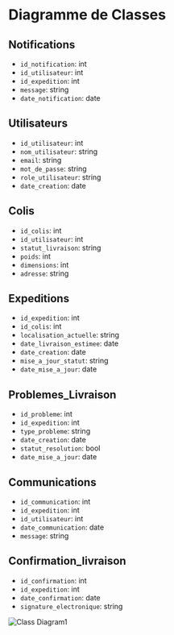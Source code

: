 # Diagramme de Classes #

## Notifications ##
- `id_notification`: int
- `id_utilisateur`: int
- `id_expedition`: int
- `message`: string
- `date_notification`: date

## Utilisateurs ##
- `id_utilisateur`: int
- `nom_utilisateur`: string
- `email`: string
- `mot_de_passe`: string
- `role_utilisateur`: string
- `date_creation`: date

## Colis ##
- `id_colis`: int
- `id_utilisateur`: int
- `statut_livraison`: string
- `poids`: int
- `dimensions`: int
- `adresse`: string

## Expeditions ##
- `id_expedition`: int
- `id_colis`: int
- `localisation_actuelle`: string
- `date_livraison_estimee`: date
- `date_creation`: date
- `mise_a_jour_statut`: string
- `date_mise_a_jour`: date

## Problemes_Livraison ##
- `id_probleme`: int
- `id_expedition`: int
- `type_probleme`: string
- `date_creation`: date
- `statut_resolution`: bool
- `date_mise_a_jour`: date

## Communications ##
- `id_communication`: int
- `id_expedition`: int
- `id_utilisateur`: int
- `date_communication`: date
- `message`: string

## Confirmation_livraison ##
- `id_confirmation`: int
- `id_expedition`: int
- `date_confirmation`: date
- `signature_electronique`: string

  
![Class Diagram1](https://github.com/melamri494/mybpost/assets/120380659/23747e75-14c4-43d2-82fc-35cfe1fcf9d1)



